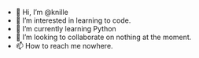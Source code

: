 - 👋 Hi, I’m @knille
- 👀 I’m interested in learning to code.  
- 🌱 I’m currently learning Python
- 💞️ I’m looking to collaborate on nothing at the moment.  
- 📫 How to reach me nowhere.  

<!---
knille/knille is a ✨ special ✨ repository because its `README.md` (this file) appears on your GitHub profile.
You can click the Preview link to take a look at your changes.
--->
